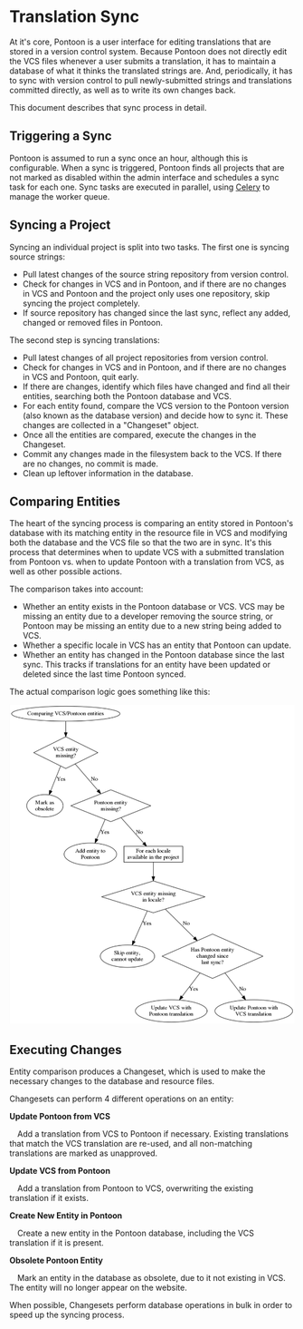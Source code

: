 # Translation Sync

At it's core, Pontoon is a user interface for editing translations that are
stored in a version control system. Because Pontoon does not directly edit the
VCS files whenever a user submits a translation, it has to maintain a database
of what it thinks the translated strings are. And, periodically, it has to sync
with version control to pull newly-submitted strings and translations committed
directly, as well as to write its own changes back.

This document describes that sync process in detail.

## Triggering a Sync

Pontoon is assumed to run a sync once an hour, although this is configurable.
When a sync is triggered, Pontoon finds all projects that are not marked as
disabled within the admin interface and schedules a sync task for each one.
Sync tasks are executed in parallel, using [Celery](http://www.celeryproject.org/)
to manage the worker queue.

## Syncing a Project

Syncing an individual project is split into two tasks. The first one is syncing
source strings:

- Pull latest changes of the source string repository from version control.
- Check for changes in VCS and in Pontoon, and if there are no changes in VCS
  and Pontoon and the project only uses one repository, skip syncing the
  project completely.
- If source repository has changed since the last sync, reflect any added,
  changed or removed files in Pontoon.

The second step is syncing translations:

- Pull latest changes of all project repositories from version control.
- Check for changes in VCS and in Pontoon, and if there are no changes in VCS
  and Pontoon, quit early.
- If there are changes, identify which files have changed and find all their
  entities, searching both the Pontoon database and VCS.
- For each entity found, compare the VCS version to the Pontoon version (also
  known as the database version) and decide how to sync it. These changes are
  collected in a "Changeset" object.
- Once all the entities are compared, execute the changes in the Changeset.
- Commit any changes made in the filesystem back to the VCS. If there are no
  changes, no commit is made.
- Clean up leftover information in the database.

## Comparing Entities

The heart of the syncing process is comparing an entity stored in Pontoon's
database with its matching entity in the resource file in VCS and modifying both
the database and the VCS file so that the two are in sync. It's this process
that determines when to update VCS with a submitted translation from Pontoon vs.
when to update Pontoon with a translation from VCS, as well as other possible
actions.

The comparison takes into account:

- Whether an entity exists in the Pontoon database or VCS. VCS may be missing an
  entity due to a developer removing the source string, or Pontoon may be
  missing an entity due to a new string being added to VCS.
- Whether a specific locale in VCS has an entity that Pontoon can update.
- Whether an entity has changed in the Pontoon database since the last sync.
  This tracks if translations for an entity have been updated or deleted since
  the last time Pontoon synced.

The actual comparison logic goes something like this:

![](./sync-process-diagram.png)

## Executing Changes

Entity comparison produces a Changeset, which is used to make the necessary
changes to the database and resource files.

Changesets can perform 4 different operations on an entity:

**Update Pontoon from VCS**

&emsp;Add a translation from VCS to Pontoon if necessary. Existing translations
that match the VCS translation are re-used, and all non-matching translations
are marked as unapproved.

**Update VCS from Pontoon**

&emsp;Add a translation from Pontoon to VCS, overwriting the existing translation
if it exists.

**Create New Entity in Pontoon**

&emsp;Create a new entity in the Pontoon database, including the VCS translation if
it is present.

**Obsolete Pontoon Entity**

&emsp;Mark an entity in the database as obsolete, due to it not existing in VCS.
The entity will no longer appear on the website.

When possible, Changesets perform database operations in bulk in order to speed
up the syncing process.
